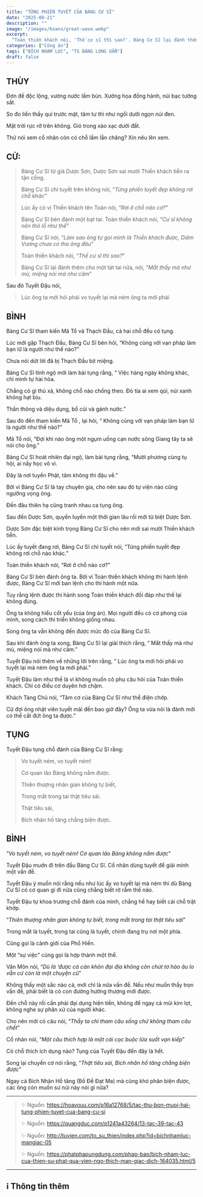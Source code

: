 ```yaml
---
title: "TỪNG PHIẾN TUYẾT CỦA BÀNG CƯ SĨ"
date: "2025-08-21"
description: ""
image: "/images/koans/great-wave.webp"
excerpt: 
  "Toàn thiền khách nói, 'Thế cư sĩ thì sao?'. Bàng Cư Sĩ lại đánh thêm cho một tát tai nữa, nói, 'Mắt thấy mà như mù, miệng nói mà như câm'"
categories: ["Công án"]
tags: ["BÍCH NHAM LỤC", "TS BÀNG LONG UẨN"]
draft: false
---
```


## THÙY

Đơn đề độc lộng, vương nước lầm bùn. Xướng họa đồng hành, núi bạc tường sắt. 

So đo liền thấy quỉ trước mặt, tâm tư thì như ngồi dưới ngọn núi đen. 

Mặt trời rực rỡ trên không. Gió trong xào xạc dưới đất. 

Thử nói xem cổ nhân còn có chỗ lầm lẫn chăng? Xin nêu lên xem.

## CỬ:

> Bàng Cư Sĩ từ giả Dược Sơn, Dược Sơn sai mười Thiền khách tiễn ra tận cổng. 
> 
> Bàng Cư Sĩ chỉ tuyết trên không nói, “*Từng phiến tuyết đẹp không rơi chỗ khác*” 
> 
> Lúc ấy có vị Thiền khách tên Toàn nói, “*Rơi ở chỗ nào cơ?*” 
> 
> Bàng Cư Sĩ bèn đánh một bạt tai. Toàn thiền khách nói, “*Cư sĩ không nên thô lỗ như thế*” 
> 
> Bàng Cư Sĩ nói, “*Làm sao ông tự gọi mình là Thiền khách được, Diêm Vương chưa có tha ông đâu*” 
> 
> Toàn thiền khách nói, “*Thế cư sĩ thì sao?*” 
> 
> Bàng Cư Sĩ lại đánh thêm cho một tát tai nữa, nói, “*Mắt thấy mà như mù, miệng nói mà như câm*” 

Sau đó Tuyết Đậu nói, 

> Lúc ông ta mới hỏi phải vo tuyết lại mà ném ông ta mới phải

## BÌNH

Bàng Cư Sĩ tham kiến Mã Tổ và Thạch Đầu, cả hai chỗ đều có tụng. 

Lúc mới gặp Thạch Đầu, Bàng Cư Sĩ bèn hỏi, “Không cùng với vạn pháp làm bạn lữ là người như thế nào?” 

Chưa nói dứt lời đã bị Thạch Đầu bịt miệng. 

Bàng Cư Sĩ tỉnh ngộ mới làm bài tụng rằng, “ Việc hàng ngày không khác, chỉ mình tự hài hòa. 

Chẳng có gì thủ xả, không chỗ nào chống theo. Đỏ tía ai xem qúi, núi xanh không hạt bịu. 

Thần thông và diệu dụng, bổ củi và gánh nước.”

Sau đó đến tham kiến Mã Tổ , lại hỏi, “ Không cùng với vạn pháp làm bạn lữ là người như thế nào?” 

Mã Tổ nói, “Đợi khi nào ông một ngụm uống cạn nước sông Giang tây ta sẽ nói cho ông.” 

Bàng Cư Sĩ hoát nhiên đại ngộ, làm bài tụng rằng, “Mười phương cùng tụ hội, ai nấy học vô vi. 

Đây là nơi tuyển Phật, tâm không thi đậu về.”

Bởi vì Bàng Cư Sĩ là tay chuyên gia, cho nên sau đó tự viện nào cũng ngưỡng vọng ông. 

Đến đâu thiên hạ cũng tranh nhau ca tụng ông. 

Sau đến Dược Sơn, quyến luyến một thời gian lâu rồi mới từ biệt Dược Sơn. 

Dược Sơn đặc biệt kính trọng Bàng Cư Sĩ cho nên mới sai mười Thiền khách tiễn. 

Lúc ấy tuyết đang rơi, Bàng Cư Sĩ chỉ tuyết nói, ”Từng phiến tuyết đẹp không rơi chỗ nào khác.” 

Toàn thiền khách nói, “Rơi ở chỗ nào cơ?” 

Bàng Cư Sĩ bèn đánh ông ta. Bởi vì Toàn thiền khách không thi hành lệnh được, Bàng Cư Sĩ mới ban lệnh cho thi hành một nửa. 

Tuy rằng lệnh được thi hành song Toàn thiền khách đối đáp như thế lại không đúng. 

Ông ta không hiểu cốt yếu (của ông án). Mọi người đều có cơ phong của mình, song cách thi triển không giống nhau. 

Song ông ta vẫn không đến được mức độ của Bàng Cư Sĩ. 

Sau khi đánh ông ta xong, Bàng Cư Sĩ lại giải thích rằng, “ Mắt thấy mà như mù, miệng nói mà như câm.” 

Tuyết Đậu nói thêm về những lời trên rằng, “ Lúc ông ta mới hỏi phải vo tuyết lại mà ném ông ta mới phải.” 

Tuyết Đậu làm như thế là vì không muốn cô phụ câu hỏi của Toàn thiền khách. Chỉ có điều cơ duyên hơi chậm. 

Khách Tàng Chủ nói, “Tâm cơ của Bàng Cư Sĩ như thể điện chớp. 

Cứ đợi ông nhặt viên tuyết mãi đến bao giờ đây? Ông ta vừa nói là đánh mới có thể cắt đứt ông ta được.”

## TỤNG

Tuyết Đậu tụng chỗ đánh của Bàng Cư Sĩ rằng:

> Vo tuyết ném, vo tuyết ném!
>
> Cơ quan lão Bàng không nắm được.
>
> Thiên thượng nhân gian không tự biết,
>
> Trong mắt trong tai thật tiêu sái.
>
> Thật tiêu sái,
>
> Bích nhãn hồ tăng chẳng biện được.

## BÌNH

“*Vo tuyết ném, vo tuyết ném! Cơ quan lão Bàng không nắm được*” 

Tuyết Đậu muớn đi trên đầu Bàng Cư Sĩ. Cổ nhân dùng tuyết để giải minh một vấn đề. 

Tuyết Đậu ý muốn nói rằng nếu như lúc ấy vo tuyết lại mà ném thì dù Bàng Cư Sĩ có cơ quan gì đi nữa cũng chẳng biết rờ rẫm thế nào. 

Tuyết Đậu tự khoa trương chỗ đánh của mình, chẳng hề hay biết cái chỗ trật khớp. 

“*Thiên thượng nhân gian không tự biết, trong mắt trong tai thật tiêu sái*” 

Trong mắt là tuyết, trong tai cũng là tuyết, chính đang trụ nơi một phía. 

Cũng gọi là cảnh giới của Phổ Hiền. 

Một “sự việc” cũng gọi là hợp thành một thể. 

Vân Môn nói, “*Dù là ‘được cả càn khôn đại địa không còn chút tơ hào âu lo vẫn cứ còn là một chuyện cũ*” 

Không thấy một sắc nào cả, mới chỉ là nửa vấn đề. Nếu như muốn thấy trọn vấn đề, phải biết là có con đường hướng thượng mới được. 

Đến chỗ này rồi cần phải đại dụng hiện tiền, không để ngay cả mũi kim lọt, không nghe sự phân xử của người khác.

Cho nên mới có câu nói, “*Thầy ta chỉ tham câu sống chứ không tham câu chết*” 

Cổ nhân nói, “*Một câu thích hợp là một cái cọc buộc lừa suốt vạn kiếp*” 

Có chỗ thích ích dụng nào? Tụng của Tuyết Đậu đến đây là hết. 

Song lại chuyển cơ nói rằng, “*Thật tiêu sái, Bích nhãn hồ tăng chẳng biện được*” 

Ngay cả Bích Nhãn Hồ tăng (Bồ Đề Đạt Ma) mà cũng khó phân biện được, các ông còn muốn sư núi này nói gì nữa?

***

> ✨ Nguồn: https://hoavouu.com/p16a12768/5/tac-thu-bon-muoi-hai-tung-phien-tuyet-cua-bang-cu-si
>
> ✨ Nguồn: https://quangduc.com/p1241a43264/13-tac-39-tac-43
>
> ✨ Nguồn: http://tuvien.com/to_su_thien/index.php?id=bichnhamluc-mangiac-05
>
> ✨ Nguồn: https://phatphapungdung.com/phap-bao/bich-nham-luc-cua-thien-su-phat-qua-vien-ngo-thich-man-giac-dich-164035.html/5

***

## ℹ️ Thông tin thêm

[^1]: ⭐️  <a href="https://blog.phapthihoi.org/gt-member/ts-bang-long-uan/" target="_blank">TS BÀNG LONG UẨN</a>


